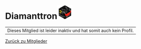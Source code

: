 <h1 class="mitgliedername">Diamanttron<img src="Head/Diamanttron.png" width="50px"></h1>

<table class="error_table"><tr><td>Dieses Mitglied ist leider inaktiv und
hat somit auch kein Profil.</td></tr></table>

[Zurück zu Mitglieder](https://themaun.github.io/Mitglieder)
